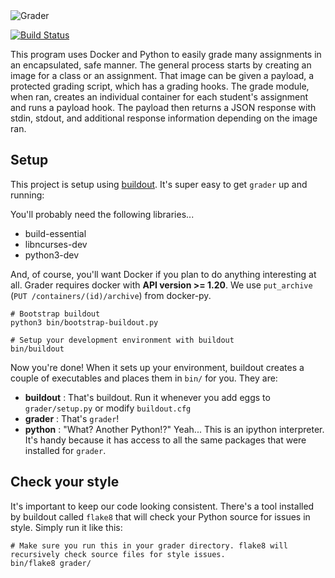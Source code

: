 <img src="docs/grader.png" alt="Grader"/>

[![Build Status](https://travis-ci.org/redkyn/grader.svg?branch=master)](https://travis-ci.org/redkyn/grader)

This program uses Docker and Python to easily grade many assignments in an encapsulated, safe manner. The general process starts by creating an image for a class or an assignment. That image can be given a payload, a protected grading script, which has a grading hooks. The grade module, when ran, creates an individual container for each student's assignment and runs a payload hook. The payload then returns a JSON response with stdin, stdout, and additional response information depending on the image ran.

## Setup

This project is setup using [buildout](http://www.buildout.org/en/latest/). It's super easy to get `grader` up and running:

You'll probably need the following libraries...

* build-essential
* libncurses-dev
* python3-dev

And, of course, you'll want Docker if you plan to do anything interesting at all. Grader requires docker with **API version >= 1.20**. We use `put_archive` (`PUT /containers/(id)/archive`) from docker-py.

```shell
# Bootstrap buildout
python3 bin/bootstrap-buildout.py

# Setup your development environment with buildout
bin/buildout
```

Now you're done! When it sets up your environment, buildout creates a couple of executables and places them in `bin/` for you. They are:

* **buildout** : That's buildout. Run it whenever you add eggs to `grader/setup.py` or modify `buildout.cfg`
* **grader** : That's `grader`!
* **python** : "What? Another Python!?" Yeah... This is an ipython interpreter. It's handy because it has access to all the same packages that were installed for `grader`.

## Check your style

It's important to keep our code looking consistent. There's a tool installed by buildout called `flake8` that will check your Python source for issues in style. Simply run it like this:

```shell
# Make sure you run this in your grader directory. flake8 will recursively check source files for style issues.
bin/flake8 grader/
```
